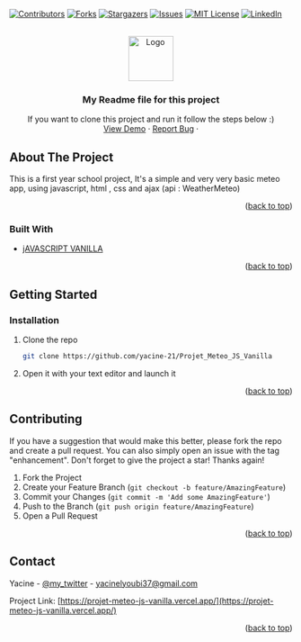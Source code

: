 <div id="top"></div>

<!-- PROJECT SHIELDS -->
<!--
*** I'm using markdown "reference style" links for readability.
*** Reference links are enclosed in brackets [ ] instead of parentheses ( ).
*** See the bottom of this document for the declaration of the reference variables
*** for contributors-url, forks-url, etc. This is an optional, concise syntax you may use.
*** https://www.markdownguide.org/basic-syntax/#reference-style-links
-->
[![Contributors][contributors-shield]][contributors-url]
[![Forks][forks-shield]][forks-url]
[![Stargazers][stars-shield]][stars-url]
[![Issues][issues-shield]][issues-url]
[![MIT License][license-shield]][license-url]
[![LinkedIn][linkedin-shield]][linkedin-url]



<!-- PROJECT LOGO -->
<br />
<div align="center">
  <a href="https://github.com/yacine-21/Projet_Meteo_JS_Vanilla">
    <img src="https://img2.freepng.fr/20180520/tg/kisspng-weather-forecasting-logo-5b01bab1b84f10.0513596515268399857549.jpg" alt="Logo" width="80" height="80">
  </a>

  <h3 align="center">My Readme file for this project </h3>

  <p align="center">
    If you want to clone this project and run it follow the steps below :)
    <br />
    <a href="https://projet-meteo-js-vanilla.vercel.app/">View Demo</a>
    ·
    <a href="https://github.com/yacine-21/Projet_Meteo_JS_Vanilla/issues">Report Bug</a>
    ·
  </p>
</div>

<!-- ABOUT THE PROJECT -->
## About The Project


This is a first year school project, It's a simple and very very basic meteo app, using javascript, html , css and ajax (api : WeatherMeteo)

<p align="right">(<a href="#top">back to top</a>)</p>



### Built With


* [jAVASCRIPT VANILLA](https://developer.mozilla.org/en-US/docs/Web/JavaScript)


<p align="right">(<a href="#top">back to top</a>)</p>



<!-- GETTING STARTED -->
## Getting Started

### Installation

1. Clone the repo
   ```sh
   git clone https://github.com/yacine-21/Projet_Meteo_JS_Vanilla
   ```
   
2. Open it with your text editor and launch it

<p align="right">(<a href="#top">back to top</a>)</p>


<!-- CONTRIBUTING -->
## Contributing

If you have a suggestion that would make this better, please fork the repo and create a pull request. You can also simply open an issue with the tag "enhancement".
Don't forget to give the project a star! Thanks again!

1. Fork the Project
2. Create your Feature Branch (`git checkout -b feature/AmazingFeature`)
3. Commit your Changes (`git commit -m 'Add some AmazingFeature'`)
4. Push to the Branch (`git push origin feature/AmazingFeature`)
5. Open a Pull Request

<p align="right">(<a href="#top">back to top</a>)</p>

<!-- CONTACT -->
## Contact

Yacine - [@my_twitter](https://twitter.com/Yacine_D_21) - yacinelyoubi37@gmail.com

Project Link: [https://projet-meteo-js-vanilla.vercel.app/](https://projet-meteo-js-vanilla.vercel.app/)

<p align="right">(<a href="#top">back to top</a>)</p>
  
<!-- MARKDOWN LINKS & IMAGES -->
<!-- https://www.markdownguide.org/basic-syntax/#reference-style-links -->
[contributors-shield]: [https://img.shields.io/github/contributors/yacine-21](https://img.shields.io/github/contributors/yacine-21/Projet_Meteo_JS_Vanilla.svg?style=for-the-badge)
[contributors-url]: [https://github.com/yacine-21](https://github.com/yacine-21/Projet_Meteo_JS_Vanilla/graphs/contributors)
[forks-shield]: [https://img.shields.io/github/forks/yacine-21/](https://img.shields.io/github/forks/yacine-21/Projet_Meteo_JS_Vanilla.svg?style=for-the-badge)
[forks-url]: [https://github.com/yacine-21/](https://github.com/yacine-21/Projet_Meteo_JS_Vanilla/network/members)
[stars-shield]: [https://img.shields.io/github/stars/yacine-21/](https://img.shields.io/github/stars/yacine-21/Projet_Meteo_JS_Vanilla.svg?style=for-the-badge)
[stars-url]: [https://github.com/yacine-21/](https://github.com/yacine-21/Projet_Meteo_JS_Vanilla/stargazers)
[issues-shield]: [https://img.shields.io/github/issues/yacine-21/](https://img.shields.io/github/issues/yacine-21/Projet_Meteo_JS_Vanilla.svg?style=for-the-badge)
[issues-url]: [https://github.com/yacine-21/](https://github.com/yacine-21/Projet_Meteo_JS_Vanilla/issues)
[license-shield]: [https://img.shields.io/github/license/yacine-21/](https://img.shields.io/github/license/yacine-21/Projet_Meteo_JS_Vanilla.svg?style=for-the-badge)
[license-url]: [https://github.com/yacine-21/](https://github.com/yacine-21/Projet_Meteo_JS_Vanilla/blob/master/LICENSE.txt)
[linkedin-shield]: [https://img.shields.io/badge/-LinkedIn-black.svg?style=for-the-badge&logo=linkedin&colorB=555](https://img.shields.io/badge/-LinkedIn-black.svg?style=for-the-badge&logo=linkedin&colorB=555)
[linkedin-url]: [https://linkedin.com/in/yacine-21](https://linkedin.com/in/yacine-21)
[product-screenshot]: images/screenshot.png

